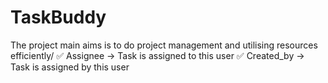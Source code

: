 # TaskBuddy
The project main aims is to do project management and utilising resources efficiently/
✅ Assignee → Task is assigned to this user
✅ Created_by → Task is assigned by this user
